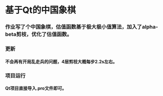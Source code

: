 # 基于Qt的中国象棋

### 作业写了个中国象棋，估值函数基于极大极小值算法，加入了alpha-beta剪枝，优化了估值函数。

### 更新
#### 不会再有开局乱走兵的问题，4层剪枝大概每步2.2s左右。

### 项目运行
#### Qt项目直接导入.pro文件即可。


